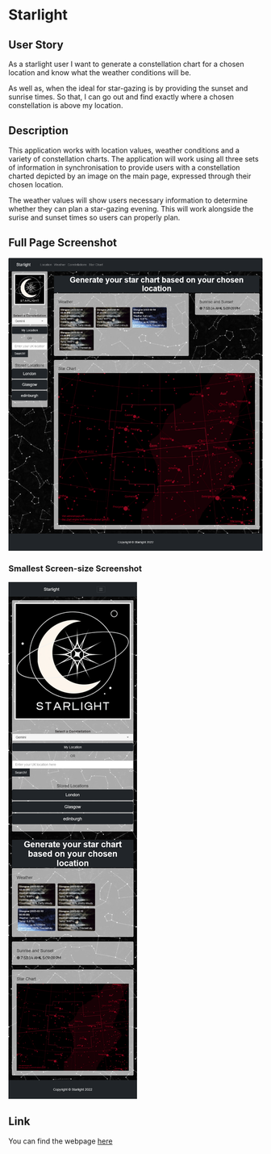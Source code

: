 # Starlight

## User Story

As a starlight user I want to generate a constellation chart for a chosen location and know what the weather conditions will be. 

As well as, when the ideal for star-gazing is by providing the sunset and sunrise times. So that, I can go out and find exactly where a chosen constellation is above my location. 

## Description
This application works with location values, weather conditions and a variety of constellation charts. The application will work using all three sets of information in synchronisation to provide users with a constellation charted depicted by an image on the main page, expressed through their chosen location. 

The weather values will show users necessary information to determine whether they can plan a star-gazing evening. This will work alongside the surise and sunset times so users can properly plan. 


## Full Page Screenshot
![Webpage Screenshot](https://github.com/M0hammedZaber/Starlight/blob/main/assets/images/largescreenshot.png)
### Smallest Screen-size Screenshot
![Small Screen Webpage Screenshot](https://github.com/M0hammedZaber/Starlight/blob/main/assets/images/smallscreenshot.png)

## Link
You can find the webpage [here](https://m0hammedzaber.github.io/Starlight/)

